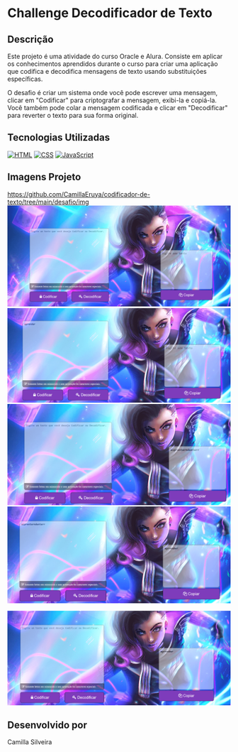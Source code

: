 # Challenge Decodificador de Texto

## Descrição

Este projeto é uma atividade do curso Oracle e Alura. Consiste em aplicar os conhecimentos aprendidos durante o curso para criar uma aplicação que codifica e decodifica mensagens de texto usando substituições específicas.

O desafio é criar um sistema onde você pode escrever uma mensagem, clicar em "Codificar" para criptografar a mensagem, exibi-la e copiá-la. Você também pode colar a mensagem codificada e clicar em "Decodificar" para reverter o texto para sua forma original.

## Tecnologias Utilizadas

[![HTML](https://img.shields.io/badge/HTML-E34F26?style=for-the-badge&logo=html5&logoColor=white)](https://developer.mozilla.org/pt-BR/docs/Web/HTML)
[![CSS](https://img.shields.io/badge/CSS-1572B6?style=for-the-badge&logo=css3&logoColor=white)](https://developer.mozilla.org/pt-BR/docs/Web/CSS)
[![JavaScript](https://img.shields.io/badge/JavaScript-F7DF1E?style=for-the-badge&logo=javascript&logoColor=black)](https://developer.mozilla.org/pt-BR/docs/Web/JavaScript)

## Imagens Projeto

https://github.com/CamillaEruya/codificador-de-texto/tree/main/desafio/img
<img src="./desafio/img/fot1.png">
<img src="./desafio/img/foto3.png">
<img src="./desafio/img/foto2.png">
<img src="./desafio/img/foto5.png">

<img src="./desafio/img/foto4.png">


## Desenvolvido por

Camilla Silveira

